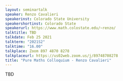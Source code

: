 ```yaml
---
layout: seminartalk
speaker: Renzo Cavalieri
speakerinst: Colorado State University
speakershortinst: Colorado State
speakerurl: https://www.math.colostate.edu/~renzo/
talktitle: TBD
talkdate: Feb 25 2021
talkterm: "2021S2"
talktime: "16.00"
talkplace: Zoom 897 4870 8278
talkplaceurl: https://us02web.zoom.us/j/89748708278
title: "Pure Maths Colloquium - Renzo Cavalieri"
---
```


 TBD